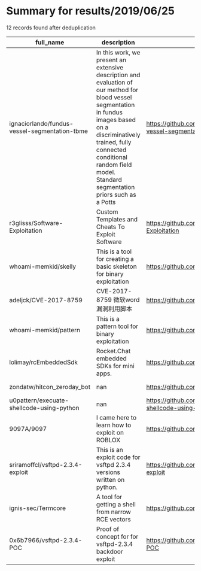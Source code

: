 
# Summary for results/2019/06/25
    
12 records found after deduplication

| full_name | description | html_url | matched_list | matched_count | pushed_at | size | stargazers_count | language | forks_count |
|-----------------------------------------------|-----------------------------------------------------------------------------------------------------------------------------------------------------------------------------------------------------------------------------------------------------------------|------------------------------------------------------------------|----------------|-----------------|---------------------------|--------|--------------------|------------|---------------|
| ignaciorlando/fundus-vessel-segmentation-tbme | In this work, we present an extensive description and evaluation of our method for blood vessel segmentation in fundus images based on a discriminatively trained, fully connected conditional random field model. Standard segmentation priors such as a Potts | https://github.com/ignaciorlando/fundus-vessel-segmentation-tbme | ['exploit'] | 1 | 2019-06-25 10:13:51+00:00 | 32646 | 42 | Matlab | 15 |
| r3glisss/Software-Exploitation | Custom Templates and Cheats To Exploit Software | https://github.com/r3glisss/Software-Exploitation | ['exploit'] | 1 | 2019-06-25 19:45:28+00:00 | 3555 | 0 | Python | 0 |
| whoami-memkid/skelly | This is a tool for creating a basic skeleton for binary exploitation | https://github.com/whoami-memkid/skelly | ['exploit'] | 1 | 2019-06-25 23:37:08+00:00 | 5 | 0 | Python | 0 |
| adeljck/CVE-2017-8759 | CVE-2017-8759 微软word漏洞利用脚本 | https://github.com/adeljck/CVE-2017-8759 | ['cve-2'] | 1 | 2019-06-25 02:17:50+00:00 | 5 | 0 | Python | 0 |
| whoami-memkid/pattern | This is a pattern tool for binary exploitation | https://github.com/whoami-memkid/pattern | ['exploit'] | 1 | 2019-06-25 07:32:25+00:00 | 0 | 0 | Python | 0 |
| lolimay/rcEmbeddedSdk | Rocket.Chat embedded SDKs for mini apps. | https://github.com/lolimay/rcEmbeddedSdk | ['rce'] | 1 | 2019-06-25 12:12:05+00:00 | 3 | 0 | JavaScript | 0 |
| zondatw/hitcon_zeroday_bot | nan | https://github.com/zondatw/hitcon_zeroday_bot | ['zeroday'] | 1 | 2019-06-25 12:35:30+00:00 | 10 | 0 | Python | 0 |
| u0pattern/execuate-shellcode-using-python | nan | https://github.com/u0pattern/execuate-shellcode-using-python | ['shellcode'] | 1 | 2019-06-25 14:05:15+00:00 | 1 | 2 | Python | 1 |
| 9097A/9097 | I came here to learn how to exploit on ROBLOX | https://github.com/9097A/9097 | ['exploit'] | 1 | 2019-06-25 18:10:49+00:00 | 0 | 0 | | 0 |
| sriramoffcl/vsftpd-2.3.4-exploit | This is an exploit code for vsftpd 2.3.4 versions written on python. | https://github.com/sriramoffcl/vsftpd-2.3.4-exploit | ['exploit'] | 1 | 2019-06-25 18:40:17+00:00 | 1 | 0 | Python | 1 |
| ignis-sec/Termcore | A tool for getting a shell from narrow RCE vectors | https://github.com/ignis-sec/Termcore | ['rce'] | 1 | 2019-06-25 18:54:46+00:00 | 9 | 3 | Python | 2 |
| 0x6b7966/vsftpd-2.3.4-POC | Proof of concept for for vsftpd-2.3.4 backdoor exploit | https://github.com/0x6b7966/vsftpd-2.3.4-POC | ['exploit'] | 1 | 2019-06-25 20:53:22+00:00 | 1 | 0 | Python | 0 |
